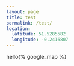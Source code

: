 ```yaml
---
layout: page
title: test
permalink: /test/
location:
  latitude: 51.5285582
  longitude: -0.2416807
---
```

<p>hello{% google_map %}</p>
